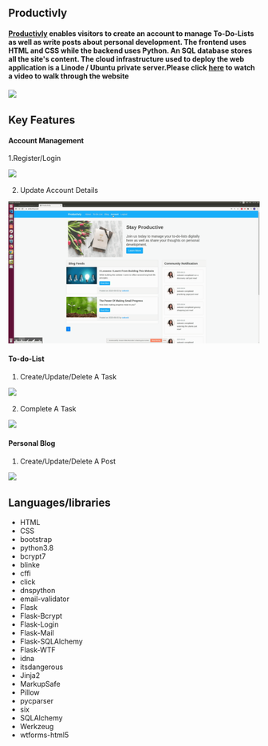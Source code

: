 ## Productivly 

#### [Productivly](https://productivly.co.uk) enables visitors to create an account to manage To-Do-Lists as well as write posts about personal development. The frontend uses HTML and CSS while the backend uses Python. An SQL database stores all the site's content. The cloud infrastructure used to deploy the web application is a Linode / Ubuntu private server.Please click [here](https://productivly.co.uk/about) to watch a video to walk through the website 


<img src="screenshoots/test.gif">

## Key Features 

#### Account Management 

1.Register/Login

<img src="screenshoots/register_login.gif">

2. Update Account Details

<img src="screenshoots/account_update.gif">

#### To-do-List 

1. Create/Update/Delete A Task
<img src="screenshoots/create_update_delete_a_task.gif">

2. Complete A Task
<img src="screenshoots/complete_a_task.gif">

#### Personal Blog

1. Create/Update/Delete A Post
<img src="screenshoots/create_update_delete_a_post.gif">


## Languages/libraries

- HTML
- CSS
- bootstrap 
- python3.8
- bcrypt7                   
- blinke
- cffi
- click
- dnspython
- email-validator
- Flask
- Flask-Bcrypt
- Flask-Login
- Flask-Mail
- Flask-SQLAlchemy
- Flask-WTF
- idna
- itsdangerous
- Jinja2
- MarkupSafe
- Pillow
- pycparser
- six
- SQLAlchemy
- Werkzeug
- wtforms-html5



